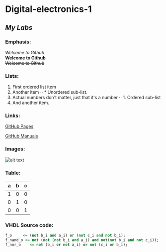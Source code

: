 # Digital-electronics-1

## ***My Labs***

### Emphasis:
*Welcome to Github* <BR>
**Welcome to Github**<BR>
~~Welcome to Github~~
  
### Lists:
1. First ordered list item
2. Another item
⋅⋅ * Unordered sub-list. 
1. Actual numbers don't matter, just that it's a number
⋅⋅ 1. Ordered sub-list
4. And another item.

### Links:
[GitHub Pages](https://pages.github.com/)

[GitHub Manuals](https://medium.com/swlh/how-to-make-the-perfect-readme-md-on-github-92ed5771c061)

### Images:
![alt text](https://g.denik.cz/50/08/brno-vut-vysoke-uceni-technicke_denik-320-16x9.jpg "Logo Title Text 1")

### Table:
| **a** | **b** |**c** |
| :-: | :-: | :-: |
| 1 | 0 | 0 |
| 0 | 1 | 0 |
| 0 | 0 | 1 | 
### VHDL Source code:

```vhdl
f_o     <= (not b_i and a_i) or (not c_i and not b_i);
f_nand_o <= not (not (not b_i and a_i) and not(not b_i and not c_i)); 
f_nor_o    <= not (b_i or not a_i) or not (c_i or b_i);
```
